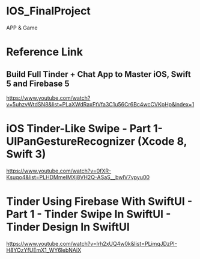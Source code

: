 # IOS_FinalProject
APP &amp; Game

# Reference Link
## Build Full Tinder + Chat App to Master iOS, Swift 5 and Firebase 5
https://www.youtube.com/watch?v=5uhzvWtdSN8&list=PLaXWdRaxFtVfa3C1u56Cr6Bc4wcCVKpHp&index=1

# iOS Tinder-Like Swipe - Part 1- UIPanGestureRecognizer (Xcode 8, Swift 3)
https://www.youtube.com/watch?v=0fXR-Ksuqo4&list=PLHDMmeIMXj8VH2Q-ASaS__bwIV7vpyu00

# Tinder Using Firebase With SwiftUI - Part 1 - Tinder Swipe In SwiftUI - Tinder Design In SwiftUI
https://www.youtube.com/watch?v=lrh2xUQ4w0k&list=PLimqJDzPI-H8YOzYfUEmX1_WY6lebNAiX
